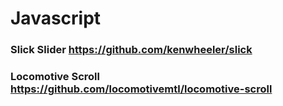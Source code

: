 # Javascript

### Slick Slider https://github.com/kenwheeler/slick
### Locomotive Scroll https://github.com/locomotivemtl/locomotive-scroll
